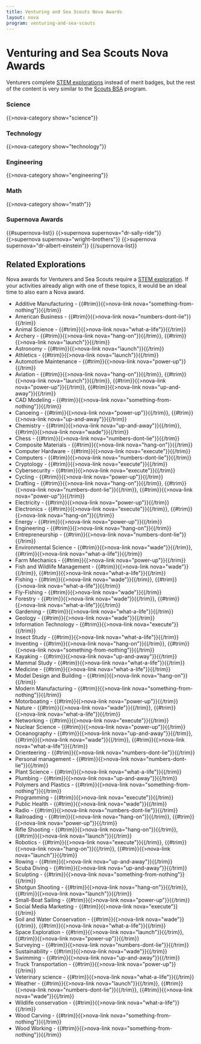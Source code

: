 ```yaml
---
title: Venturing and Sea Scouts Nova Awards
layout: nova
program: venturing-and-sea-scouts
---
```


# Venturing and Sea Scouts Nova Awards

Venturers complete [STEM explorations](../explorations/) instead of merit badges, but the rest of the content is very similar to the [Scouts BSA](../scouts-bsa/) program.

### Science

{{>nova-category show="science"}}

### Technology

{{>nova-category show="technology"}}

### Engineering

{{>nova-category show="engineering"}}

### Math

{{>nova-category show="math"}}

### Supernova Awards

{{#supernova-list}}
{{>supernova supernova="dr-sally-ride"}}
{{>supernova supernova="wright-brothers"}}
{{>supernova supernova="dr-albert-einstein"}}
{{/supernova-list}}

## Related Explorations

Nova awards for Venturers and Sea Scouts require a [STEM exploration](../explorations/). If your activities already align with one of these topics, it would be an ideal time to also earn a Nova award.

<div class="Colmc(2)--_sml Colmc(1)--sml">

* Additive Manufacturing - {{#trim}}{{>nova-link nova="something-from-nothing"}}{{/trim}}
* American Business - {{#trim}}{{>nova-link nova="numbers-dont-lie"}}{{/trim}}
* Animal Science - {{#trim}}{{>nova-link nova="what-a-life"}}{{/trim}}
* Archery - {{#trim}}{{>nova-link nova="hang-on"}}{{/trim}}, {{#trim}}{{>nova-link nova="launch"}}{{/trim}}
* Astronomy - {{#trim}}{{>nova-link nova="launch"}}{{/trim}}
* Athletics - {{#trim}}{{>nova-link nova="launch"}}{{/trim}}
* Automotive Maintenance - {{#trim}}{{>nova-link nova="power-up"}}{{/trim}}
* Aviation - {{#trim}}{{>nova-link nova="hang-on"}}{{/trim}}, {{#trim}}{{>nova-link nova="launch"}}{{/trim}}, {{#trim}}{{>nova-link nova="power-up"}}{{/trim}}, {{#trim}}{{>nova-link nova="up-and-away"}}{{/trim}}
* CAD Modeling - {{#trim}}{{>nova-link nova="something-from-nothing"}}{{/trim}}
* Canoeing - {{#trim}}{{>nova-link nova="power-up"}}{{/trim}}, {{#trim}}{{>nova-link nova="up-and-away"}}{{/trim}}
* Chemistry - {{#trim}}{{>nova-link nova="up-and-away"}}{{/trim}}, {{#trim}}{{>nova-link nova="wade"}}{{/trim}}
* Chess - {{#trim}}{{>nova-link nova="numbers-dont-lie"}}{{/trim}}
* Composite Materials - {{#trim}}{{>nova-link nova="hang-on"}}{{/trim}}
* Computer Hardware - {{#trim}}{{>nova-link nova="execute"}}{{/trim}}
* Computers - {{#trim}}{{>nova-link nova="numbers-dont-lie"}}{{/trim}}
* Cryptology - {{#trim}}{{>nova-link nova="execute"}}{{/trim}}
* Cybersecurity - {{#trim}}{{>nova-link nova="execute"}}{{/trim}}
* Cycling - {{#trim}}{{>nova-link nova="power-up"}}{{/trim}}
* Drafting - {{#trim}}{{>nova-link nova="hang-on"}}{{/trim}}, {{#trim}}{{>nova-link nova="numbers-dont-lie"}}{{/trim}}, {{#trim}}{{>nova-link nova="power-up"}}{{/trim}}
* Electricity - {{#trim}}{{>nova-link nova="power-up"}}{{/trim}}
* Electronics - {{#trim}}{{>nova-link nova="execute"}}{{/trim}}, {{#trim}}{{>nova-link nova="hang-on"}}{{/trim}}
* Energy - {{#trim}}{{>nova-link nova="power-up"}}{{/trim}}
* Engineering - {{#trim}}{{>nova-link nova="hang-on"}}{{/trim}}
* Entrepreneurship - {{#trim}}{{>nova-link nova="numbers-dont-lie"}}{{/trim}}
* Environmental Science - {{#trim}}{{>nova-link nova="wade"}}{{/trim}}, {{#trim}}{{>nova-link nova="what-a-life"}}{{/trim}}
* Farm Mechanics - {{#trim}}{{>nova-link nova="power-up"}}{{/trim}}
* Fish and Wildlife Management - {{#trim}}{{>nova-link nova="wade"}}{{/trim}}, {{#trim}}{{>nova-link nova="what-a-life"}}{{/trim}}
* Fishing - {{#trim}}{{>nova-link nova="wade"}}{{/trim}}, {{#trim}}{{>nova-link nova="what-a-life"}}{{/trim}}
* Fly-Fishing - {{#trim}}{{>nova-link nova="wade"}}{{/trim}}
* Forestry - {{#trim}}{{>nova-link nova="wade"}}{{/trim}}, {{#trim}}{{>nova-link nova="what-a-life"}}{{/trim}}
* Gardening - {{#trim}}{{>nova-link nova="what-a-life"}}{{/trim}}
* Geology - {{#trim}}{{>nova-link nova="wade"}}{{/trim}}
* Information Technology - {{#trim}}{{>nova-link nova="execute"}}{{/trim}}
* Insect Study - {{#trim}}{{>nova-link nova="what-a-life"}}{{/trim}}
* Inventing - {{#trim}}{{>nova-link nova="hang-on"}}{{/trim}}, {{#trim}}{{>nova-link nova="something-from-nothing"}}{{/trim}}
* Kayaking - {{#trim}}{{>nova-link nova="up-and-away"}}{{/trim}}
* Mammal Study - {{#trim}}{{>nova-link nova="what-a-life"}}{{/trim}}
* Medicine - {{#trim}}{{>nova-link nova="what-a-life"}}{{/trim}}
* Model Design and Building - {{#trim}}{{>nova-link nova="hang-on"}}{{/trim}}
* Modern Manufacturing - {{#trim}}{{>nova-link nova="something-from-nothing"}}{{/trim}}
* Motorboating - {{#trim}}{{>nova-link nova="power-up"}}{{/trim}}
* Nature - {{#trim}}{{>nova-link nova="wade"}}{{/trim}}, {{#trim}}{{>nova-link nova="what-a-life"}}{{/trim}}
* Networking - {{#trim}}{{>nova-link nova="execute"}}{{/trim}}
* Nuclear Science - {{#trim}}{{>nova-link nova="power-up"}}{{/trim}}
* Oceanography - {{#trim}}{{>nova-link nova="up-and-away"}}{{/trim}}, {{#trim}}{{>nova-link nova="wade"}}{{/trim}}, {{#trim}}{{>nova-link nova="what-a-life"}}{{/trim}}
* Orienteering - {{#trim}}{{>nova-link nova="numbers-dont-lie"}}{{/trim}}
* Personal management - {{#trim}}{{>nova-link nova="numbers-dont-lie"}}{{/trim}}
* Plant Science - {{#trim}}{{>nova-link nova="what-a-life"}}{{/trim}}
* Plumbing - {{#trim}}{{>nova-link nova="up-and-away"}}{{/trim}}
* Polymers and Plastics - {{#trim}}{{>nova-link nova="something-from-nothing"}}{{/trim}}
* Programming - {{#trim}}{{>nova-link nova="execute"}}{{/trim}}
* Public Health - {{#trim}}{{>nova-link nova="wade"}}{{/trim}}
* Radio - {{#trim}}{{>nova-link nova="numbers-dont-lie"}}{{/trim}}
* Railroading - {{#trim}}{{>nova-link nova="hang-on"}}{{/trim}}, {{#trim}}{{>nova-link nova="power-up"}}{{/trim}}
* Rifle Shooting - {{#trim}}{{>nova-link nova="hang-on"}}{{/trim}}, {{#trim}}{{>nova-link nova="launch"}}{{/trim}}
* Robotics - {{#trim}}{{>nova-link nova="execute"}}{{/trim}}, {{#trim}}{{>nova-link nova="hang-on"}}{{/trim}}, {{#trim}}{{>nova-link nova="launch"}}{{/trim}}
* Rowing - {{#trim}}{{>nova-link nova="up-and-away"}}{{/trim}}
* Scuba Diving - {{#trim}}{{>nova-link nova="up-and-away"}}{{/trim}}
* Sculpting - {{#trim}}{{>nova-link nova="something-from-nothing"}}{{/trim}}
* Shotgun Shooting - {{#trim}}{{>nova-link nova="hang-on"}}{{/trim}}, {{#trim}}{{>nova-link nova="launch"}}{{/trim}}
* Small-Boat Sailing - {{#trim}}{{>nova-link nova="power-up"}}{{/trim}}
* Social Media Marketing - {{#trim}}{{>nova-link nova="execute"}}{{/trim}}
* Soil and Water Conservation - {{#trim}}{{>nova-link nova="wade"}}{{/trim}}, {{#trim}}{{>nova-link nova="what-a-life"}}{{/trim}}
* Space Exploration - {{#trim}}{{>nova-link nova="launch"}}{{/trim}}, {{#trim}}{{>nova-link nova="power-up"}}{{/trim}}
* Surveying - {{#trim}}{{>nova-link nova="numbers-dont-lie"}}{{/trim}}
* Sustainability - {{#trim}}{{>nova-link nova="wade"}}{{/trim}}
* Swimming - {{#trim}}{{>nova-link nova="up-and-away"}}{{/trim}}
* Truck Transportation - {{#trim}}{{>nova-link nova="power-up"}}{{/trim}}
* Veterinary science - {{#trim}}{{>nova-link nova="what-a-life"}}{{/trim}}
* Weather - {{#trim}}{{>nova-link nova="launch"}}{{/trim}}, {{#trim}}{{>nova-link nova="numbers-dont-lie"}}{{/trim}}, {{#trim}}{{>nova-link nova="wade"}}{{/trim}}
* Wildlife conservation - {{#trim}}{{>nova-link nova="what-a-life"}}{{/trim}}
* Wood Carving - {{#trim}}{{>nova-link nova="something-from-nothing"}}{{/trim}}
* Wood Working - {{#trim}}{{>nova-link nova="something-from-nothing"}}{{/trim}}

</div>
